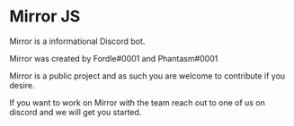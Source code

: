 # Mirror JS
Mirror is a informational Discord bot.

Mirror was created by Fordle#0001 and Phantasm#0001

Mirror is a public project and as such you are welcome to contribute if you desire.

If you want to work on Mirror with the team reach out to one of us on discord and we will get you started.



 

